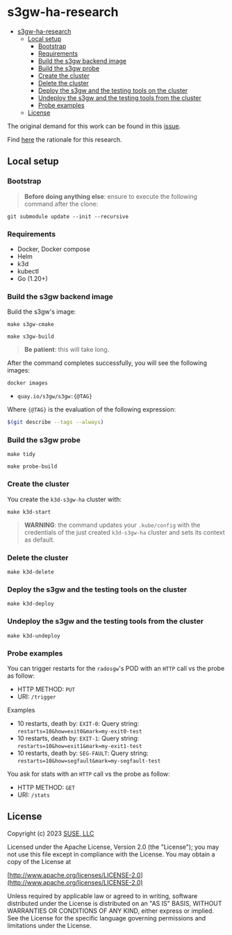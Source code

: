 # s3gw-ha-research

- [s3gw-ha-research](#s3gw-ha-research)
  - [Local setup](#local-setup)
    - [Bootstrap](#bootstrap)
    - [Requirements](#requirements)
    - [Build the s3gw backend image](#build-the-s3gw-backend-image)
    - [Build the s3gw probe](#build-the-s3gw-probe)
    - [Create the cluster](#create-the-cluster)
    - [Delete the cluster](#delete-the-cluster)
    - [Deploy the s3gw and the testing tools on the cluster](#deploy-the-s3gw-and-the-testing-tools-on-the-cluster)
    - [Undeploy the s3gw and the testing tools from the cluster](#undeploy-the-s3gw-and-the-testing-tools-from-the-cluster)
    - [Probe examples](#probe-examples)
  - [License](#license)

The original demand for this work can be found in this
[issue](https://github.com/aquarist-labs/s3gw/issues/361).

Find [here](docs/RATIONALE.md) the rationale for this research.

## Local setup

### Bootstrap

> **Before doing anything else**: ensure to execute the following command
> after the clone:

```shell
git submodule update --init --recursive
```

### Requirements

- Docker, Docker compose
- Helm
- k3d
- kubectl
- Go (1.20+)

### Build the s3gw backend image

Build the s3gw's image:

```shell
make s3gw-cmake
```

```shell
make s3gw-build
```

> **Be patient**: this will take long.

After the command completes successfully,
you will see the following images:

```shell
docker images
```

- `quay.io/s3gw/s3gw:{@TAG}`

Where `{@TAG}` is the evaluation of the following expression:

```bash
$(git describe --tags --always)
```

### Build the s3gw probe

```shell
make tidy
```

```shell
make probe-build
```

### Create the cluster

You create the `k3d-s3gw-ha` cluster with:

```shell
make k3d-start
```

> **WARNING**: the command updates your `.kube/config` with the credentials of
> the just created `k3d-s3gw-ha` cluster and sets its context as default.

### Delete the cluster

```shell
make k3d-delete
```

### Deploy the s3gw and the testing tools on the cluster

```shell
make k3d-deploy
```

### Undeploy the s3gw and the testing tools from the cluster

```shell
make k3d-undeploy
```

### Probe examples

You can trigger restarts for the `radosgw`'s POD with an `HTTP` call vs the probe
as follow:

- HTTP METHOD: `PUT`
- URI: `/trigger`

Examples

- 10 restarts, death by: `EXIT-0`: Query string: `restarts=10&how=exit0&mark=my-exit0-test`
- 10 restarts, death by: `EXIT-1`: Query string: `restarts=10&how=exit1&mark=my-exit1-test`
- 10 restarts, death by: `SEG-FAULT`: Query string: `restarts=10&how=segfault&mark=my-segfault-test`

You ask for stats with an `HTTP` call vs the probe as follow:

- HTTP METHOD: `GET`
- URI: `/stats`

## License

Copyright (c) 2023 [SUSE, LLC](http://suse.com)

Licensed under the Apache License, Version 2.0 (the "License");
you may not use this file except in compliance with the License.
You may obtain a copy of the License at

[http://www.apache.org/licenses/LICENSE-2.0](http://www.apache.org/licenses/LICENSE-2.0)

Unless required by applicable law or agreed to in writing, software
distributed under the License is distributed on an "AS IS" BASIS,
WITHOUT WARRANTIES OR CONDITIONS OF ANY KIND, either express or implied.
See the License for the specific language governing permissions and
limitations under the License.

